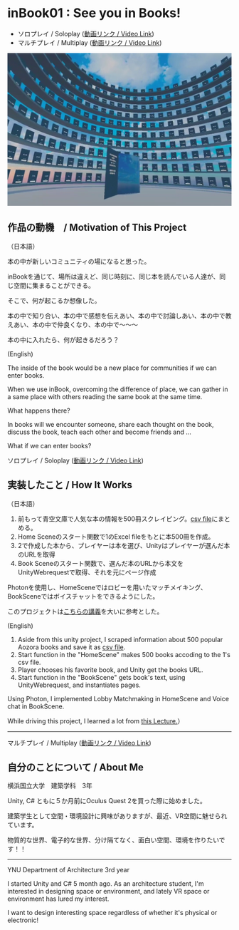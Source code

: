 # inBook01 : See you in Books!
* ソロプレイ / Soloplay ([動画リンク / Video Link](https://youtu.be/R1LSrxXduy0))
* マルチプレイ / Multiplay ([動画リンク / Video Link](https://youtu.be/czBtSLcCEbA))

<p align="center">
  <img src="./Assets/ReadmeImages/ForReadme.jpg" width="738">
</p>

## 作品の動機　/ Motivation of This Project

（日本語）

本の中が新しいコミュニティの場になると思った。

inBookを通じて、場所は違えど、同じ時刻に、同じ本を読んでいる人達が、同じ空間に集まることができる。

そこで、何が起こるか想像した。

本の中で知り合い、本の中で感想を伝えあい、本の中で討論しあい、本の中で教えあい、本の中で仲良くなり、本の中で～～～ 

本の中に入れたら、何が起きるだろう？

(English)

The inside of the book would be a new place for communities if we can enter books.

When we use inBook, overcoming the difference of place, we can gather in a same place with others reading the same book at the same time.

What happens there?

In books will we encounter someone, share each thought on the book, discuss the book, teach each other and become friends and ...

What if we can enter books?

ソロプレイ / Soloplay ([動画リンク / Video Link](https://youtu.be/R1LSrxXduy0))

## 実装したこと / How It Works
（日本語）
1.	前もって青空文庫で人気な本の情報を500冊スクレイピング。[csv file](https://github.com/aogura0207/inBook01/blob/main/Assets/Resources/CSV/BookURLtest.csv)にまとめる。
2.	Home Sceneのスタート関数で1のExcel fileをもとに本500冊を作成。
3.	2で作成した本から、プレイヤーは本を選び、Unityはプレイヤーが選んだ本のURLを取得
4.	Book Sceneのスタート関数で、選んだ本のURLから本文をUnityWebrequestで取得、それを元にページ作成

Photonを使用し、HomeSceneではロビーを用いたマッチメイキング、BookSceneではボイスチャットをできるようにした。

このプロジェクトは[こちらの講義](https://www.udemy.com/course/multiplayer-virtual-reality-vr-development-with-unity/)を大いに参考とした。

(English)
1. Aside from this unity project, I scraped information about 500 popular Aozora books and save it as [csv file](https://github.com/aogura0207/inBook01/blob/main/Assets/Resources/CSV/BookURLtest.csv).
2. Start function in the "HomeScene" makes 500 books accoding to the 1's csv file.
3. Player chooses his favorite book, and Unity get the books URL.
4. Start function in the "BookScene" gets book's text, using UnityWebrequest, and instantiates pages.

Using Photon, I implemented Lobby Matchmaking in HomeScene and Voice chat in BookScene.

While driving this project, I learned a lot from [this Lecture.](https://www.udemy.com/course/multiplayer-virtual-reality-vr-development-with-unity/)）

------------------------------------------------------------------------------------------------------------

マルチプレイ / Multiplay ([動画リンク / Video Link](https://youtu.be/czBtSLcCEbA))

## 自分のことについて / About Me

横浜国立大学　建築学科　3年

Unity, C# ともに５か月前にOculus Quest 2を買った際に始めました。

建築学生として空間・環境設計に興味がありますが、最近、VR空間に魅せられています。

物質的な世界、電子的な世界、分け隔てなく、面白い空間、環境を作りたいです！！

-------------------------------------------------------------------------------------------------------------

YNU Department of Architecture 3rd year

I started Unity and C# 5 month ago. As an architecture student, I'm interested in designing space or environment, and lately VR space or environment has lured my interest.

I want to design interesting space regardless of whether it's physical or electronic!
